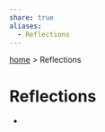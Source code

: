 ```yaml
---  
share: true  
aliases:  
  - Reflections  
---  
```

[ home](/index.md) > Reflections  
# Reflections  
<div><ul class="dataview list-view-ul"><li><span></span></li></ul></div>  
